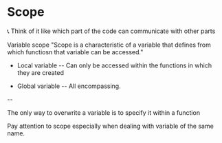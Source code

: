 # Scope

📞 Think of it like which part of the code can communicate with other parts

Variable scope
"Scope is a characteristic of a variable that defines from which functiosn that variable can be accessed."

- Local variable
  -- Can only be accessed within the functions in which they are created

- Global variable
  -- All encompassing.

--

The only way to overwrite a variable is to specify it within a function

Pay attention to scope especially when dealing with variable of the same name.
